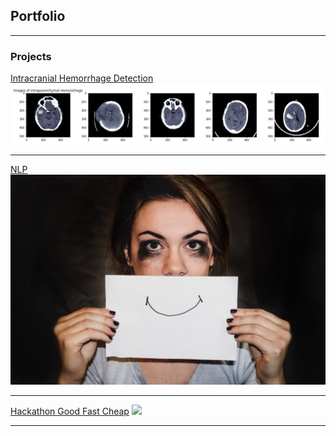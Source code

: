 ## Portfolio

---

### Projects 

[Intracranial Hemorrhage Detection](https://github.com/kbojo/Intracranial-Hemorrhage-Detection)
<img src="images/cover.png?raw=true"/>

---
[NLP](https://github.com/kbojo/Project_3-NLP)
<img src="images/depression_cover.jpg?raw=true"/>

---
[Hackathon Good Fast Cheap](https://github.com/kbojo/Project_4-Hackathon-Good-Fast-Cheap)
<img src="images/dummy_thumbnail.jpg?raw=true"/>

---


